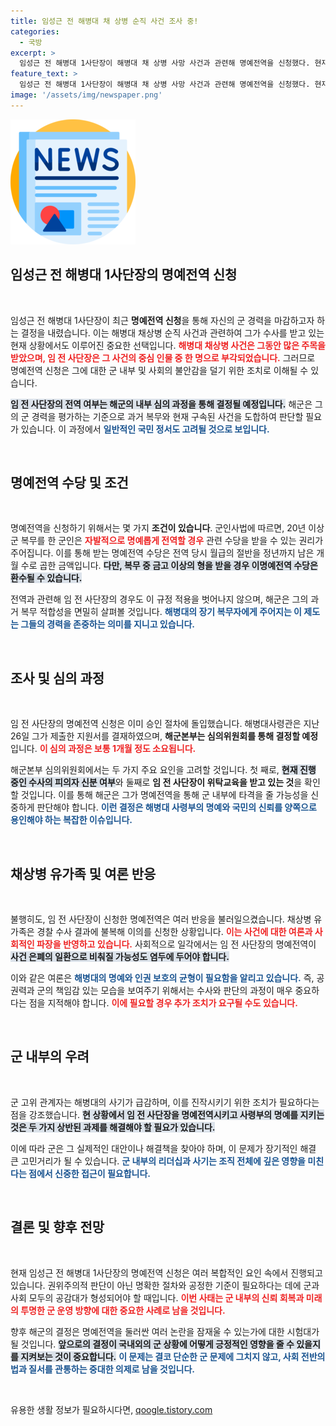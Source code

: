 ```yaml
---
title: 임성근 전 해병대 채 상병 순직 사건 조사 중!
categories:
  - 국방
excerpt: >
  임성근 전 해병대 1사단장이 해병대 채 상병 사망 사건과 관련해 명예전역을 신청했다. 현재 군과 국민 여론이 심사 중인 상황으로, 결정 결과에 따라 수사 외압 논란이 더욱 커질 전망이다.
feature_text: >
  임성근 전 해병대 1사단장이 해병대 채 상병 사망 사건과 관련해 명예전역을 신청했다. 현재 군과 국민 여론이 심사 중인 상황으로, 결정 결과에 따라 수사 외압 논란이 더욱 커질 전망이다.
image: '/assets/img/newspaper.png'
---
```


<p><img src="/assets/img/newspaper.png" alt="kimp 속보" /></p>

<h2 data-ke-size="size26">임성근 전 해병대 1사단장의 명예전역 신청</h2>

<p data-ke-size="size16">&nbsp;</p>

<p>임성근 전 해병대 1사단장이 최근 <b>명예전역 신청</b>을 통해 자신의 군 경력을 마감하고자 하는 결정을 내렸습니다. 이는 해병대 채상병 순직 사건과 관련하여 그가 수사를 받고 있는 현재 상황에서도 이루어진 중요한 선택입니다. <b><span style="color: #ee2323;">해병대 채상병 사건은 그동안 많은 주목을 받았으며, 임 전 사단장은 그 사건의 중심 인물 중 한 명으로 부각되었습니다.</span></b> 그러므로 명예전역 신청은 그에 대한 군 내부 및 사회의 불안감을 덜기 위한 조치로 이해될 수 있습니다.  </p>

<p><b><span style="background-color: #21538527;">임 전 사단장의 전역 여부는 해군의 내부 심의 과정을 통해 결정될 예정입니다.</span></b> 해군은 그의 군 경력을 평가하는 기준으로 과거 복무와 현재 구속된 사건을 도합하여 판단할 필요가 있습니다. 이 과정에서 <b><span style="color: #1a5490;">일반적인 국민 정서도 고려될 것으로 보입니다.</span></b>  </p>

<p data-ke-size="size16">&nbsp;</p>

<h2 data-ke-size="size26">명예전역 수당 및 조건</h2>

<p data-ke-size="size16">&nbsp;</p>

<p>명예전역을 신청하기 위해서는 몇 가지 <b>조건이 있습니다</b>. 군인사법에 따르면, 20년 이상 군 복무를 한 군인은 <b><span style="color: #ee2323;">자발적으로 명예롭게 전역할 경우</span></b> 관련 수당을 받을 수 있는 권리가 주어집니다. 이를 통해 받는 명예전역 수당은 전역 당시 월급의 절반을 정년까지 남은 개월 수로 곱한 금액입니다. <b><span style="background-color: #21538527;">다만, 복무 중 금고 이상의 형을 받을 경우 이명예전역 수당은 환수될 수 있습니다.</span></b>  </p>

<p>전역과 관련해 임 전 사단장의 경우도 이 규정 적용을 벗어나지 않으며, 해군은 그의 과거 복무 적합성을 면밀히 살펴볼 것입니다. <b><span style="color: #1a5490;">해병대의 장기 복무자에게 주어지는 이 제도는 그들의 경력을 존중하는 의미를 지니고 있습니다.</span></b>  </p>

<p data-ke-size="size16">&nbsp;</p>

<h2 data-ke-size="size26">조사 및 심의 과정</h2>

<p data-ke-size="size16">&nbsp;</p>

<p>임 전 사단장의 명예전역 신청은 이미 승인 절차에 돌입했습니다. 해병대사령관은 지난 26일 그가 제출한 지원서를 결재하였으며, <b>해군본부는 심의위원회를 통해 결정할 예정</b>입니다. <b><span style="color: #ee2323;">이 심의 과정은 보통 1개월 정도 소요됩니다.</span></b>  </p>

<p>해군본부 심의위원회에서는 두 가지 주요 요인을 고려할 것입니다. 첫 째로, <b><span style="background-color: #21538527;">현재 진행 중인 수사의 피의자 신분 여부</span></b>와 둘째로 <b>임 전 사단장이 위탁교육을 받고 있는 것</b>을 확인할 것입니다. 이를 통해 해군은 그가 명예전역을 통해 군 내부에 타격을 줄 가능성을 신중하게 판단해야 합니다. <b><span style="color: #1a5490;">이런 결정은 해병대 사령부의 명예와 국민의 신뢰를 양쪽으로 용인해야 하는 복잡한 이슈입니다.</span></b></p>

<p data-ke-size="size16">&nbsp;</p>

<h2 data-ke-size="size26">채상병 유가족 및 여론 반응</h2>

<p data-ke-size="size16">&nbsp;</p>

<p>불행히도, 임 전 사단장이 신청한 명예전역은 여러 반응을 불러일으켰습니다. 채상병 유가족은 경찰 수사 결과에 불복해 이의를 신청한 상황입니다. <b><span style="color: #ee2323;">이는 사건에 대한 여론과 사회적인 파장을 반영하고 있습니다.</span></b> 사회적으로 일각에서는 임 전 사단장의 명예전역이 <b><span style="background-color: #21538527;">사건 은폐의 일환으로 비춰질 가능성도 염두에 두어야 합니다.</span></b>   </p>

<p>이와 같은 여론은 <b><span style="color: #1a5490;">해병대의 명예와 인권 보호의 균형이 필요함을 알리고 있습니다.</span></b> 즉, 공권력과 군의 책임감 있는 모습을 보여주기 위해서는 수사와 판단의 과정이 매우 중요하다는 점을 지적해야 합니다. <b><span style="color: #ee2323;">이에 필요할 경우 추가 조치가 요구될 수도 있습니다.</span></b> </p>

<p data-ke-size="size16">&nbsp;</p>

<h2 data-ke-size="size26">군 내부의 우려</h2>

<p data-ke-size="size16">&nbsp;</p>

<p>군 고위 관계자는 해병대의 사기가 급감하며, 이를 진작시키기 위한 조치가 필요하다는 점을 강조했습니다. <b><span style="background-color: #21538527;">현 상황에서 임 전 사단장을 명예전역시키고 사령부의 명예를 지키는 것은 두 가지 상반된 과제를 해결해야 할 필요가 있습니다.</span></b>   </p>

<p>이에 따라 군은 그 실제적인 대안이나 해결책을 찾아야 하며, 이 문제가 장기적인 해결 큰 고민거리가 될 수 있습니다. <b><span style="color: #1a5490;">군 내부의 리더십과 사기는 조직 전체에 깊은 영향을 미친다는 점에서 신중한 접근이 필요합니다.</span></b> </p>

<p data-ke-size="size16">&nbsp;</p>

<h2 data-ke-size="size26">결론 및 향후 전망</h2>

<p data-ke-size="size16">&nbsp;</p>

<p>현재 임성근 전 해병대 1사단장의 명예전역 신청은 여러 복합적인 요인 속에서 진행되고 있습니다. 권위주의적 판단이 아닌 명확한 절차와 공정한 기준이 필요하다는 데에 군과 사회 모두의 공감대가 형성되어야 할 때입니다. <b><span style="color: #ee2323;">이번 사태는 군 내부의 신뢰 회복과 미래의 투명한 군 운영 방향에 대한 중요한 사례로 남을 것입니다.</span></b>  </p>

<p>향후 해군의 결정은 명예전역을 둘러싼 여러 논란을 잠재울 수 있는가에 대한 시험대가 될 것입니다. <b><span style="background-color: #21538527;">앞으로의 결정이 국내외의 군 상황에 어떻게 긍정적인 영향을 줄 수 있을지를 지켜보는 것이 중요합니다.</span></b> <b><span style="color: #1a5490;">이 문제는 결코 단순한 군 문제에 그치지 않고, 사회 전반의 법과 질서를 관통하는 중대한 의제로 남을 것입니다.</span></b>  </p>

<p data-ke-size="size16">&nbsp;</p>
유용한 생활 정보가 필요하시다면, <a href="https://qoogle.tistory.com" rel="dofollow">qoogle.tistory.com</a>


